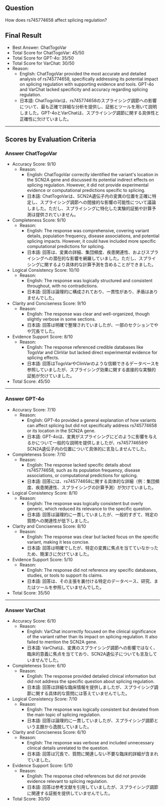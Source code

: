 ## Question

How does rs745774658 affect splicing regulation?

## Final Result

- Best Answer: ChatTogoVar
- Total Score for ChatTogoVar: 45/50
- Total Score for GPT-4o: 35/50
- Total Score for VarChat: 30/50
- Reason:
  - English: ChatTogoVar provided the most accurate and detailed analysis of rs745774658, specifically addressing its potential impact on splicing regulation with supporting evidence and tools. GPT-4o and VarChat lacked specificity and accuracy regarding splicing regulation.
  - 日本語: ChatTogoVarは、rs745774658のスプライシング調節への影響について、最も正確で詳細な分析を提供し、証拠とツールを用いて説明しました。GPT-4oとVarChatは、スプライシング調節に関する具体性と正確性に欠けていました。

---

## Scores by Evaluation Criteria

### Answer ChatTogoVar
- Accuracy Score: 9/10
  - Reason: 
    - English: ChatTogoVar correctly identified the variant's location in the SCN2A gene and discussed its potential indirect effects on splicing regulation. However, it did not provide experimental evidence or computational predictions specific to splicing.
    - 日本語: ChatTogoVarは、SCN2A遺伝子内の変異の位置を正確に特定し、スプライシング調節への間接的な影響の可能性について議論しました。ただし、スプライシングに特化した実験的証拠や計算予測は提供されていません。
- Completeness Score: 9/10
  - Reason: 
    - English: The response was comprehensive, covering variant details, population frequency, disease associations, and potential splicing impacts. However, it could have included more specific computational predictions for splicing.
    - 日本語: 回答は、変異の詳細、集団頻度、疾患関連性、およびスプライシングへの潜在的な影響を網羅していました。ただし、スプライシングに関するより具体的な計算予測を含めることができました。
- Logical Consistency Score: 10/10
  - Reason: 
    - English: The response was logically structured and consistent throughout, with no contradictions.
    - 日本語: 回答は論理的に構成されており、一貫性があり、矛盾はありませんでした。
- Clarity and Conciseness Score: 9/10
  - Reason: 
    - English: The response was clear and well-organized, though slightly verbose in some sections.
    - 日本語: 回答は明確で整理されていましたが、一部のセクションでやや冗長でした。
- Evidence Support Score: 8/10
  - Reason: 
    - English: The response referenced credible databases like TogoVar and ClinVar but lacked direct experimental evidence for splicing effects.
    - 日本語: 回答はTogoVarやClinVarのような信頼できるデータベースを参照していましたが、スプライシング効果に関する直接的な実験的証拠が欠けていました。
- Total Score: 45/50

---

### Answer GPT-4o
- Accuracy Score: 7/10
  - Reason: 
    - English: GPT-4o provided a general explanation of how variants can affect splicing but did not specifically address rs745774658 or its location in the SCN2A gene.
    - 日本語: GPT-4oは、変異がスプライシングにどのように影響を与えるかについて一般的な説明を提供しましたが、rs745774658やSCN2A遺伝子内の位置について具体的に言及しませんでした。
- Completeness Score: 7/10
  - Reason: 
    - English: The response lacked specific details about rs745774658, such as its population frequency, disease associations, or computational predictions for splicing.
    - 日本語: 回答には、rs745774658に関する具体的な詳細（例：集団頻度、疾患関連性、スプライシングの計算予測）が欠けていました。
- Logical Consistency Score: 8/10
  - Reason: 
    - English: The response was logically consistent but overly generic, which reduced its relevance to the specific question.
    - 日本語: 回答は論理的に一貫していましたが、一般的すぎて、特定の質問への関連性が低下しました。
- Clarity and Conciseness Score: 8/10
  - Reason: 
    - English: The response was clear but lacked focus on the specific variant, making it less concise.
    - 日本語: 回答は明確でしたが、特定の変異に焦点を当てていなかったため、簡潔さに欠けていました。
- Evidence Support Score: 5/10
  - Reason: 
    - English: The response did not reference any specific databases, studies, or tools to support its claims.
    - 日本語: 回答は、その主張を裏付ける特定のデータベース、研究、またはツールを参照していませんでした。
- Total Score: 35/50

---

### Answer VarChat
- Accuracy Score: 6/10
  - Reason: 
    - English: VarChat incorrectly focused on the clinical significance of the variant rather than its impact on splicing regulation. It also failed to mention the SCN2A gene.
    - 日本語: VarChatは、変異のスプライシング調節への影響ではなく、臨床的意義に焦点を当てており、SCN2A遺伝子についても言及していませんでした。
- Completeness Score: 6/10
  - Reason: 
    - English: The response provided detailed clinical information but did not address the specific question about splicing regulation.
    - 日本語: 回答は詳細な臨床情報を提供しましたが、スプライシング調節に関する具体的な質問には答えていませんでした。
- Logical Consistency Score: 7/10
  - Reason: 
    - English: The response was logically consistent but deviated from the main topic of splicing regulation.
    - 日本語: 回答は論理的に一貫していましたが、スプライシング調節という主題から逸脱していました。
- Clarity and Conciseness Score: 6/10
  - Reason: 
    - English: The response was verbose and included unnecessary clinical details unrelated to the question.
    - 日本語: 回答は冗長で、質問に関連しない不要な臨床的詳細が含まれていました。
- Evidence Support Score: 5/10
  - Reason: 
    - English: The response cited references but did not provide evidence relevant to splicing regulation.
    - 日本語: 回答は参考文献を引用していましたが、スプライシング調節に関連する証拠を提供していませんでした。
- Total Score: 30/50